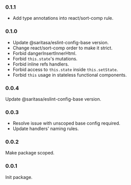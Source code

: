 ### 0.1.1
- Add type annotations into react/sort-comp rule.

### 0.1.0
- Update @saritasa/eslint-config-base version.
- Change react/sort-comp order to make it strict.
- Forbid dangerInsertInnerHtml.
- Forbid `this.state`'s mutations.
- Forbid inline refs handlers.
- Forbid access to `this.state` inside `this.setState`.
- Forbid `this` usage in stateless functional components. 

### 0.0.4
Update @saritasa/eslint-config-base version.

### 0.0.3
- Resolve issue with unscoped base config required.
- Update handlers' naming rules.

### 0.0.2
Make package scoped.

### 0.0.1
Init package.
